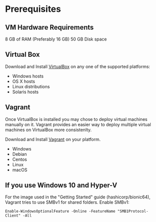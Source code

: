 # Prerequisites

## VM Hardware Requirements

8 GB of RAM (Preferably 16 GB)
50 GB Disk space

## Virtual Box

Download and Install [VirtualBox](https://www.virtualbox.org/wiki/Downloads) on any one of the supported platforms:

 - Windows hosts
 - OS X hosts
 - Linux distributions
 - Solaris hosts

## Vagrant

Once VirtualBox is installed you may chose to deploy virtual machines manually on it.
Vagrant provides an easier way to deploy multiple virtual machines on VirtualBox more consistenlty.

Download and Install [Vagrant](https://www.vagrantup.com/) on your platform.

- Windows
- Debian
- Centos
- Linux
- macOS

## If you use Windows 10 and Hyper-V
For the image used in the "Getting Started" guide (hashicorp/bionic64), Vagrant tries to use SMBv1 for shared folders.
Enable SMBv1:
```
Enable-WindowsOptionalFeature -Online -FeatureName "SMB1Protocol-Client" -All
```
